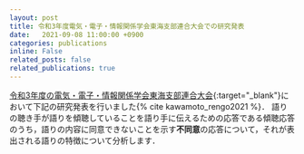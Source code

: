 ```yaml
---
layout: post
title: 令和3年度電気・電子・情報関係学会東海支部連合大会での研究発表
date:   2021-09-08 11:00:00 +0900
categories: publications
inline: False
related_posts: false
related_publications: true
---
```


[令和3年度の電気・電子・情報関係学会東海支部連合大会](https://www.tokai-rengo.jp/){:target="_blank"}において下記の研究発表を行いました{% cite kawamoto_rengo2021 %}．
語りの聴き手が語りを傾聴していることを語り手に伝えるための応答である傾聴応答のうち，語りの内容に同意できないことを示す**不同意**の応答について，それが表出される語りの特徴について分析します．
